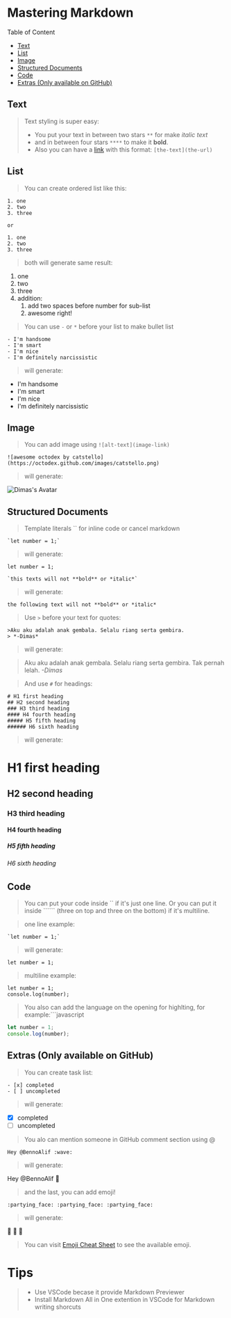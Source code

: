 # Mastering Markdown <!-- omit in toc -->

Table of Content
- [Text](#text)
- [List](#list)
- [Image](#image)
- [Structured Documents](#structured-documents)
- [Code](#code)
- [Extras (Only available on GitHub)](#extras-only-available-on-github)

## Text
>Text styling is super easy:
>- You put your text in between two stars `**` for make *italic text*
>- and in between four stars `****` to make it **bold**.
>- Also you can have a [link](http://google.com) with this format: `[the-text](the-url)`

## List

>You can create ordered list like this:

```
1. one
2. two 
3. three

or

1. one
2. two 
3. three
```
>both will generate same result:
1. one
1. two
1. three 
1. addition:
   1. add two spaces before number for sub-list
   2. awesome right!

>You can use `-` or `*` before your list to make bullet list
```
- I'm handsome
- I'm smart
- I'm nice
- I'm definitely narcissistic
```
>will generate:
- I'm handsome
- I'm smart
- I'm nice
- I'm definitely narcissistic

## Image
>You can add image using `![alt-text](image-link)`
```
![awesome octodex by catstello](https://octodex.github.com/images/catstello.png)
```
>will generate:

![Dimas's Avatar](https://octodex.github.com/images/catstello.png)

## Structured Documents
>Template literals `` for inline code or cancel markdown
```
`let number = 1;`
```
>will generate:

`let number = 1;`

```
`this texts will not **bold** or *italic*`
```
>will generate:

`the following text will not **bold** or *italic* `

>Use `>` before your text for quotes:

```
>Aku aku adalah anak gembala. Selalu riang serta gembira. 
> *-Dimas*
```
>will generate:

>Aku aku adalah anak gembala. Selalu riang serta gembira. Tak pernah lelah.
> *-Dimas*

>And use `#` for headings:
```
# H1 first heading
## H2 second heading
### H3 third heading
#### H4 fourth heading
##### H5 fifth heading
###### H6 sixth heading
```
>will generate:
# H1 first heading <!-- omit in toc -->
## H2 second heading <!-- omit in toc -->
### H3 third heading <!-- omit in toc -->
#### H4 fourth heading <!-- omit in toc -->
##### H5 fifth heading <!-- omit in toc -->
###### H6 sixth heading <!-- omit in toc -->

## Code
>You can put your code inside `` if it's just one line. Or you can put it inside `````` (three on top and three on the bottom) if it's multiline. 

>one line example: 
```
`let number = 1;`
```
>will generate: 

`let number = 1;`


>multiline example:

```
let number = 1;
console.log(number);
```

>You also can add the language on the opening for highlting, for example:```javascript

```javascript
let number = 1;
console.log(number);
```

## Extras (Only available on GitHub)
>You can create task list:
```
- [x] completed
- [ ] uncompleted
```
>will generate:
- [x] completed
- [ ] uncompleted

>You alo can mention someone in GitHub comment section using @ 

`Hey @BennoAlif :wave:`
>will generate:

Hey @BennoAlif :wave:

>and the last, you can add emoji!
```
:partying_face: :partying_face: :partying_face:
```
>will generate:

:partying_face: :partying_face: :partying_face:

>You can visit [Emoji Cheat Sheet](https://github.com/ikatyang/emoji-cheat-sheet/blob/master/README.md) to see the available emoji.  

# Tips
>- Use VSCode becase it provide Markdown Previewer
>- Install Markdown All in One extention in VSCode for Markdown writing shorcuts




